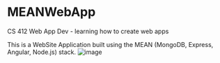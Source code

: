# MEANWebApp
CS 412 Web App Dev - learning how to create web apps 

This is a WebSite Application built using the MEAN (MongoDB, Express, Angular, Node.js) stack.
![image](https://github.com/user-attachments/assets/b287d5af-8d1a-4426-b36e-03366bcf0010)
